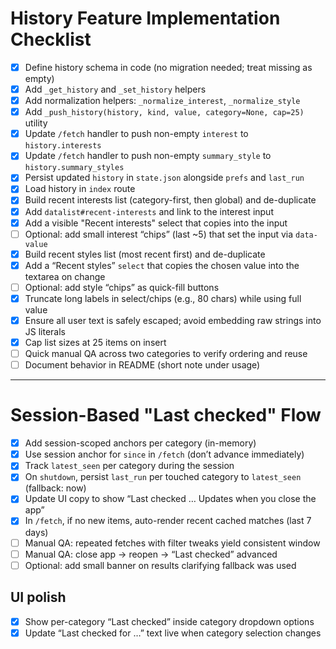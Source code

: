 # History Feature Implementation Checklist

- [x] Define history schema in code (no migration needed; treat missing as empty)
- [x] Add `_get_history` and `_set_history` helpers
- [x] Add normalization helpers: `_normalize_interest`, `_normalize_style`
- [x] Add `_push_history(history, kind, value, category=None, cap=25)` utility
- [x] Update `/fetch` handler to push non-empty `interest` to `history.interests`
- [x] Update `/fetch` handler to push non-empty `summary_style` to `history.summary_styles`
- [x] Persist updated `history` in `state.json` alongside `prefs` and `last_run`
- [x] Load history in `index` route
- [x] Build recent interests list (category-first, then global) and de-duplicate
- [x] Add `datalist#recent-interests` and link to the interest input
- [x] Add a visible "Recent interests" select that copies into the input
- [ ] Optional: add small interest “chips” (last ~5) that set the input via `data-value`
- [x] Build recent styles list (most recent first) and de-duplicate
- [x] Add a “Recent styles” `select` that copies the chosen value into the textarea on change
- [ ] Optional: add style “chips” as quick-fill buttons
- [x] Truncate long labels in select/chips (e.g., 80 chars) while using full value
- [x] Ensure all user text is safely escaped; avoid embedding raw strings into JS literals
- [x] Cap list sizes at 25 items on insert
- [ ] Quick manual QA across two categories to verify ordering and reuse
- [ ] Document behavior in README (short note under usage)

---

# Session-Based "Last checked" Flow

- [x] Add session-scoped anchors per category (in-memory)
- [x] Use session anchor for `since` in `/fetch` (don’t advance immediately)
- [x] Track `latest_seen` per category during the session
- [x] On `shutdown`, persist `last_run` per touched category to `latest_seen` (fallback: now)
- [x] Update UI copy to show “Last checked … Updates when you close the app”
- [x] In `/fetch`, if no new items, auto-render recent cached matches (last 7 days)
- [ ] Manual QA: repeated fetches with filter tweaks yield consistent window
- [ ] Manual QA: close app → reopen → “Last checked” advanced
- [ ] Optional: add small banner on results clarifying fallback was used

## UI polish

- [x] Show per-category “Last checked” inside category dropdown options
- [x] Update “Last checked for …” text live when category selection changes
